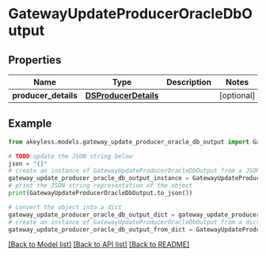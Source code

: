 # GatewayUpdateProducerOracleDbOutput


## Properties

Name | Type | Description | Notes
------------ | ------------- | ------------- | -------------
**producer_details** | [**DSProducerDetails**](DSProducerDetails.md) |  | [optional] 

## Example

```python
from akeyless.models.gateway_update_producer_oracle_db_output import GatewayUpdateProducerOracleDbOutput

# TODO update the JSON string below
json = "{}"
# create an instance of GatewayUpdateProducerOracleDbOutput from a JSON string
gateway_update_producer_oracle_db_output_instance = GatewayUpdateProducerOracleDbOutput.from_json(json)
# print the JSON string representation of the object
print(GatewayUpdateProducerOracleDbOutput.to_json())

# convert the object into a dict
gateway_update_producer_oracle_db_output_dict = gateway_update_producer_oracle_db_output_instance.to_dict()
# create an instance of GatewayUpdateProducerOracleDbOutput from a dict
gateway_update_producer_oracle_db_output_from_dict = GatewayUpdateProducerOracleDbOutput.from_dict(gateway_update_producer_oracle_db_output_dict)
```
[[Back to Model list]](../README.md#documentation-for-models) [[Back to API list]](../README.md#documentation-for-api-endpoints) [[Back to README]](../README.md)


